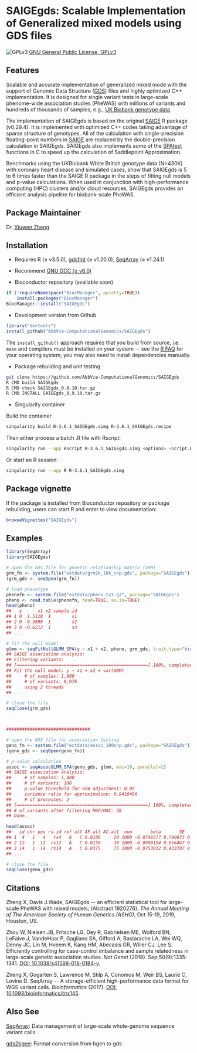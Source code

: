 SAIGEgds: Scalable Implementation of Generalized mixed models using GDS files
====

![GPLv3](http://www.gnu.org/graphics/gplv3-88x31.png)
[GNU General Public License, GPLv3](http://www.gnu.org/copyleft/gpl.html)


## Features

Scalable and accurate implementation of generalized mixed mode with the support of Genomic Data Structure ([GDS](https://github.com/zhengxwen/SeqArray)) files and highly optimized C++ implementation. It is designed for single variant tests in large-scale phenome-wide association studies (PheWAS) with millions of variants and hundreds of thousands of samples, e.g., [UK Biobank genotype data](https://www.ukbiobank.ac.uk/scientists-3/genetic-data).

The implementation of SAIGEgds is based on the original [SAIGE](https://github.com/weizhouUMICH/SAIGE) R package (v0.29.4). It is implemented with optimized C++ codes taking advantage of sparse structure of genotypes. All of the calculation with single-precision floating-point numbers in [SAIGE](https://github.com/weizhouUMICH/SAIGE) are replaced by the double-precision calculation in SAIGEgds. SAIGEgds also implements some of the [SPAtest](https://cran.r-project.org/web/packages/SPAtest/index.html) functions in C to speed up the calculation of Saddlepoint Approximation.

Benchmarks using the UKBiobank White British genotype data (N=430K) with coronary heart disease and simulated cases, show that SAIGEgds is 5 to 6 times faster than the SAIGE R package in the steps of fitting null models and p-value calculations. When used in conjunction with high-performance computing (HPC) clusters and/or cloud resources, SAIGEgds provides an efficient analysis pipeline for biobank-scale PheWAS.


## Package Maintainer

Dr. [Xiuwen Zheng](xiuwen.zheng@abbvie.com)


## Installation

* Requires R (≥ v3.5.0), [gdsfmt](http://www.bioconductor.org/packages/gdsfmt) (≥ v1.20.0), [SeqArray](http://www.bioconductor.org/packages/SeqArray) (≥ v1.24.1)

* Recommend [GNU GCC (≥ v6.0)](https://gcc.gnu.org)

* Bioconductor repository (available soon)
```R
if (!requireNamespace("BiocManager", quietly=TRUE))
    install.packages("BiocManager")
BiocManager::install("SAIGEgds")
```

* Development version from Github
```R
library("devtools")
install_github("AbbVie-ComputationalGenomics/SAIGEgds")
```
The `install_github()` approach requires that you build from source, i.e. `make` and compilers must be installed on your system -- see the [R FAQ](http://cran.r-project.org/faqs.html) for your operating system; you may also need to install dependencies manually.

* Package rebuilding and unit testing
```sh
git clone https://github.com/AbbVie-ComputationalGenomics/SAIGEgds
R CMD build SAIGEgds
R CMD check SAIGEgds_0.9.10.tar.gz
R CMD INSTALL SAIGEgds_0.9.10.tar.gz
```

* Singularity container

Build the container 
```sh
singularity build R-3.6.1_SAIGEgds.simg R-3.6.1_SAIGEgds.recipe
```
Then either process a batch .R file with Rscript:
```sh
singularity run --app Rscript R-3.6.1_SAIGEgds.simg <options> <script.R>
```

Or start an R session:
```sh
singularity run --app R R-3.6.1_SAIGEgds.simg
```


## Package vignette

If the package is installed from Bioconductor repository or package rebuilding, users can start R and enter to view documentation:
```R
browseVignettes("SAIGEgds")
```


## Examples

```R
library(SeqArray)
library(SAIGEgds)

# open the GDS file for genetic relationship matrix (GRM)
grm_fn <- system.file("extdata/grm1k_10k_snp.gds", package="SAIGEgds")
(grm_gds <- seqOpen(grm_fn))

# load phenotype
phenofn <- system.file("extdata/pheno.txt.gz", package="SAIGEgds")
pheno <- read.table(phenofn, head=TRUE, as.is=TRUE)
head(pheno)
##   y      x1 x2 sample.id
## 1 0  1.5118  1        s1
## 2 0  0.3898  1        s2
## 3 0 -0.6212  1        s3
## ...

# fit the null model
glmm <- seqFitNullGLMM_SPA(y ~ x1 + x2, pheno, grm_gds, trait.type="binary", num.thread=2)
## SAIGE association analysis:
## Filtering variants:
## [==================================================] 100%, completed, 0s
## Fit the null model: y ~ x1 + x2 + var(GRM)
##     # of samples: 1,000
##     # of variants: 9,976
##     using 2 threads
## ...

# close the file
seqClose(grm_gds)



################################

# open the GDS file for association testing
geno_fn <- system.file("extdata/assoc_100snp.gds", package="SAIGEgds")
(geno_gds <- seqOpen(geno_fn))

# p-value calculation
assoc <- seqAssocGLMM_SPA(geno_gds, glmm, mac=10, parallel=2)
## SAIGE association analysis:
##     # of samples: 1,000
##     # of variants: 100
##     p-value threshold for SPA adjustment: 0.05
##     variance ratio for approximation: 0.9410486
##     # of processes: 2
## [==================================================] 100%, completed, 0s
## # of variants after filtering MAF/MAC: 38
## Done.

head(assoc)
##   id chr pos rs.id ref alt AF.alt AC.alt  num       beta       SE      pval pval.noadj converged
## 1  4   1   4   rs4   A   C 0.0100     20 1000 -0.0748377 0.790873 0.9246113  0.9246113      TRUE
## 2 12   1  12  rs12   A   C 0.0150     30 1000 -0.0908154 0.656467 0.8899720  0.8899720      TRUE
## 3 14   1  14  rs14   A   C 0.0375     75 1000 -0.0753012 0.433707 0.8621624  0.8621624      TRUE
## ...

# close the file
seqClose(geno_gds)
```


## Citations

Zheng X, Davis J.Wade, SAIGEgds -- an efficient statistical tool for large-scale PheWAS with mixed models; (Abstract 1920276). *The Annual Meeting of The American Society of Human Genetics (ASHG)*, Oct 15-19, 2019, Houston, US.

Zhou W, Nielsen JB, Fritsche LG, Dey R, Gabrielsen ME, Wolford BN, LeFaive J, VandeHaar P, Gagliano SA, Gifford A, Bastarache LA, Wei WQ, Denny JC, Lin M, Hveem K, Kang HM, Abecasis GR, Willer CJ, Lee S. Efficiently controlling for case-control imbalance and sample relatedness in large-scale genetic association studies. *Nat Genet* (2018). Sep;50(9):1335-1341. [DOI: 10.1038/s41588-018-0184-y](https://www.nature.com/articles/s41588-018-0184-y).

Zheng X, Gogarten S, Lawrence M, Stilp A, Conomos M, Weir BS, Laurie C, Levine D. SeqArray -- A storage-efficient high-performance data format for WGS variant calls. *Bioinformatics* (2017). [DOI: 10.1093/bioinformatics/btx145](http://dx.doi.org/10.1093/bioinformatics/btx145).


## Also See

[SeqArray](https://www.bioconductor.org/packages/SeqArray): Data management of large-scale whole-genome sequence variant calls

[gds2bgen](https://github.com/zhengxwen/gds2bgen): Format conversion from bgen to gds

